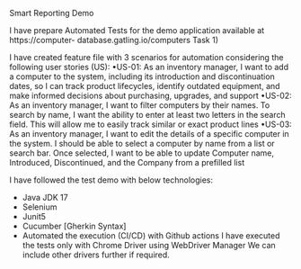 Smart Reporting Demo

I have  prepare Automated Tests for the demo application available at
https://computer- database.gatling.io/computers
Task 1) 

I have created feature file with 3 scenarios for automation considering the following user stories (US):
•US-01: As an inventory manager, I want to add a computer to the system, including its introduction and discontinuation dates, so I can track product lifecycles, identify outdated equipment, and make informed decisions about purchasing,
upgrades, and support
•US-02: As an inventory manager, I want to filter computers by their names. To search by name, I want the ability to enter at least two letters in the search field. This will allow me to easily track similar or exact product lines
•US-03: As an inventory manager, I want to edit the details of a specific computer in the system. I should be able to
select a computer by name from a list or search bar. Once selected, I want to be able to update Computer name, Introduced, Discontinued, and the Company from a prefilled list

I have followed the test demo with below technologies:
- Java JDK 17
- Selenium
- Junit5
- Cucumber [Gherkin Syntax]
- Automated the execution (CI/CD) with Github actions
I have executed the tests only with Chrome Driver using WebDriver Manager
We can include other drivers further if required.




